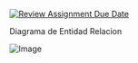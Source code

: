 [![Review Assignment Due Date](https://classroom.github.com/assets/deadline-readme-button-22041afd0340ce965d47ae6ef1cefeee28c7c493a6346c4f15d667ab976d596c.svg)](https://classroom.github.com/a/NImNxoFn)

Diagrama de Entidad Relacion

![Image](https://github.com/user-attachments/assets/f6ab6002-d5ae-426f-b866-7e7e165422f6)
